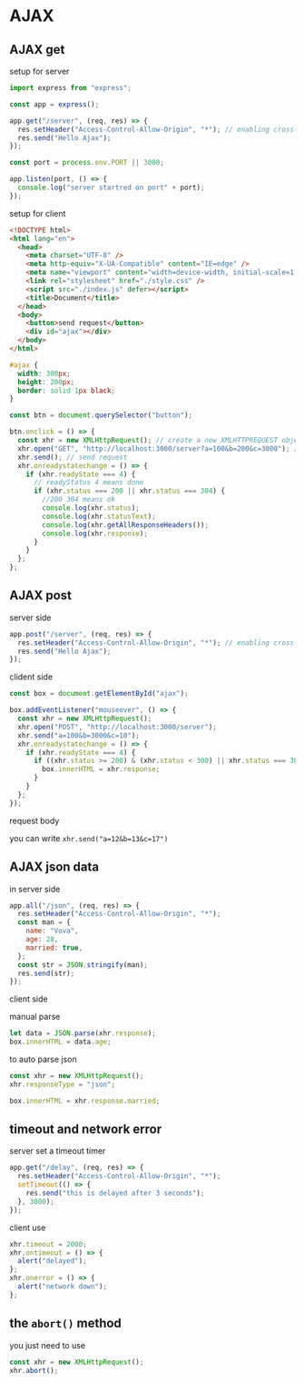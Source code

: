 # AJAX

## AJAX get

setup for server

```javascript
import express from "express";

const app = express();

app.get("/server", (req, res) => {
  res.setHeader("Access-Control-Allow-Origin", "*"); // enabling cross-origin resource sharing
  res.send("Hello Ajax");
});

const port = process.env.PORT || 3000;

app.listen(port, () => {
  console.log("server startred on port" + port);
});
```

setup for client

```html
<!DOCTYPE html>
<html lang="en">
  <head>
    <meta charset="UTF-8" />
    <meta http-equiv="X-UA-Compatible" content="IE=edge" />
    <meta name="viewport" content="width=device-width, initial-scale=1.0" />
    <link rel="stylesheet" href="./style.css" />
    <script src="./index.js" defer></script>
    <title>Document</title>
  </head>
  <body>
    <button>send request</button>
    <div id="ajax"></div>
  </body>
</html>
```

```css
#ajax {
  width: 300px;
  height: 200px;
  border: solid 1px black;
}
```

```javascript
const btn = document.querySelector("button");

btn.onclick = () => {
  const xhr = new XMLHttpRequest(); // create a new XMLHTTPREQUEST object
  xhr.open("GET", "http://localhost:3000/server?a=100&b=200&c=3000"); // set method, and url
  xhr.send(); // send request
  xhr.onreadystatechange = () => {
    if (xhr.readyState === 4) {
      // readyStatus 4 means done
      if (xhr.status === 200 || xhr.status === 304) {
        //200 304 means ok
        console.log(xhr.status);
        console.log(xhr.statusText);
        console.log(xhr.getAllResponseHeaders());
        console.log(xhr.response);
      }
    }
  };
};
```

## AJAX post

server side

```javascript
app.post("/server", (req, res) => {
  res.setHeader("Access-Control-Allow-Origin", "*"); // enabling cross-origin resource sharing
  res.send("Hello Ajax");
});
```

clident side

```javascript
const box = document.getElementById("ajax");

box.addEventListener("mouseover", () => {
  const xhr = new XMLHttpRequest();
  xhr.open("POST", "http://localhost:3000/server");
  xhr.send("a=100&b=3000&c=10");
  xhr.onreadystatechange = () => {
    if (xhr.readyState === 4) {
      if ((xhr.status >= 200) & (xhr.status < 300) || xhr.status === 304) {
        box.innerHTML = xhr.response;
      }
    }
  };
});
```

request body

you can write `xhr.send("a=12&b=13&c=17")`

## AJAX json data

in server side

```javascript
app.all("/json", (req, res) => {
  res.setHeader("Access-Control-Allow-Origin", "*");
  const man = {
    name: "Vova",
    age: 28,
    married: true,
  };
  const str = JSON.stringify(man);
  res.send(str);
});
```

client side

manual parse

```javascript
let data = JSON.parse(xhr.response);
box.innerHTML = data.age;
```

to auto parse json

```javascript
const xhr = new XMLHttpRequest();
xhr.responseType = "json";

box.innerHTML = xhr.response.married;
```

## timeout and network error

server set a timeout timer

```javascript
app.get("/delay", (req, res) => {
  res.setHeader("Access-Control-Allow-Origin", "*");
  setTimeout(() => {
    res.send("this is delayed after 3 seconds");
  }, 3000);
});
```

client use

```javascript
xhr.timeout = 2000;
xhr.ontimeout = () => {
  alert("delayed");
};
xhr.onerror = () => {
  alert("network down");
};
```

## the `abort()` method

you just need to use

```javascript
const xhr = new XMLHttpRequest();
xhr.abort();
```
